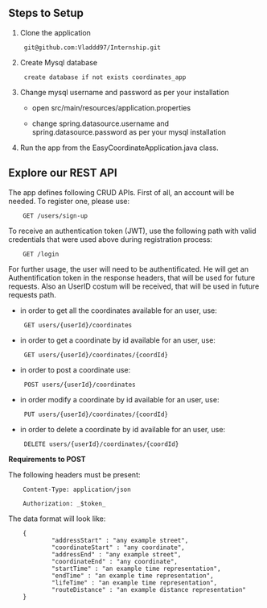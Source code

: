 ## Steps to Setup

1. Clone the application

        git@github.com:Vladdd97/Internship.git

2. Create Mysql database

        create database if not exists coordinates_app

3. Change mysql username and password as per your installation

    - open src/main/resources/application.properties

    - change spring.datasource.username and spring.datasource.password as per your mysql installation

4. Run the app from the EasyCoordinateApplication.java class.   


##  Explore our REST API

The app defines following CRUD APIs.
First of all, an account will be needed. To register one, please use:
       
        GET /users/sign-up

To receive an authentication token (JWT), use the following path with valid credentials that were used above during registration process:

        GET /login

For further usage, the user will need to be authentificated. He will get an Authentification token in the response headers, that will be used for future requests. Also an UserID costum will be received, that will be used in future requests path.

 - in order to get all the coordinates available for an user, use:

        GET users/{userId}/coordinates
        
 - in order to get a coordinate by id available for an user, use:
        
        GET users/{userId}/coordinates/{coordId}
        
 - in order to post a coordinate use:
        
        POST users/{userId}/coordinates
       
 - in order modify a coordinate by id available for an user, use:      
        
        PUT users/{userId}/coordinates/{coordId}
        
 - in order to delete a coordinate by id available for an user, use:       
        
        DELETE users/{userId}/coordinates/{coordId}
        
__Requirements to POST__

The following headers must be present:

        Content-Type: application/json
        
        Authorization: _$token_
        
The data format will look like:

        {
                "addressStart" : "any example street",
                "coordinateStart" : "any coordinate",
                "addressEnd" : "any example street",
                "coordinateEnd" : "any coordinate",
                "startTime" : "an example time representation",
                "endTime" : "an example time representation",
                "lifeTime" : "an example time representation",
                "routeDistance" : "an example distance representation"
        }
       
